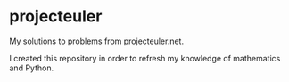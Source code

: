 projecteuler
============

My solutions to problems from projecteuler.net.

I created this repository in order to refresh my knowledge of mathematics and Python.
